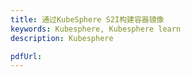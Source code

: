 ```yaml
---
title: 通过KubeSphere S2I构建容器镜像
keywords: Kubesphere, Kubesphere learn
description: Kubesphere

pdfUrl: 
---
```


